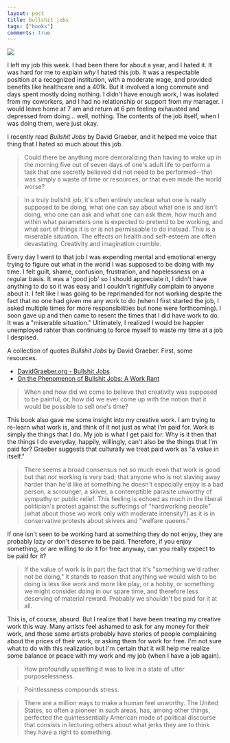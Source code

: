 ```yaml
---
layout: post
title: bullshit jobs
tags: ["books"]
comments: true
---
```


<div class="post_thumb"><img class="post_image" src="http://www.icefairy.net/weblog/myphotos/transition.jpg"></div>

I left my job this week. I had been there for about a year, and I hated it. It was hard for me to explain *why* I hated this job. It was a respectable position at a recognized institution, with a moderate wage, and provided benefits like healthcare and a 401k. But it involved a long commute and days spent mostly doing nothing. I didn't have enough work, I was isolated from my coworkers, and I had no relationship or support from my manager. I would leave home at 7 am and return at 6 pm feeling exhausted and depressed from doing... well, nothing. The contents of the job itself, when I was doing them, were just okay.

I recently read *Bullshit Jobs* by David Graeber, and it helped me voice that thing that I hated so much about this job.

> Could there be anything more demoralizing than having to wake up in the morning five out of seven days of one's adult life to perform a task that one secretly believed did not need to be performed--that was simply a waste of time or resources, or that even made the world worse?

<!--more-->

> In a truly bullshit job, it's often entirely unclear what one is really supposed to be doing, what one can say about what one is and isn't doing, who one can ask and what one can ask them, how much and within what parameters one is expected to pretend to be working, and what sort of things it is or is not permissable to do instead. This is a miserable situation. The effects on health and self-esteem are often devastating. Creativity and imagination crumble. 

Every day I went to that job I was expending mental and emotional energy trying to figure out what in the world I was supposed to be doing with my time. I felt guilt, shame, confusion, frustration, and hopelessness on a regular basis. It was a 'good job' so I should appreciate it, I didn't have anything to do so it was easy and I couldn't rightfully complain to anyone about it. I felt like I was going to be reprimanded for not working despite the fact that no one had given me any work to do (when I first started the job, I asked multiple times for more responsibilities but none were forthcoming). I soon gave up and then came to resent the times that I did have work to do. It was a "miserable situation." Ultimately, I realized I would be happier unemployed rahter than continuing to force myself to waste my time at a job I despised.

A collection of quotes *Bullshit Jobs* by David Graeber. First, some resources.
 - [DavidGraeber.org - Bullshit Jobs](https://davidgraeber.org/books/bullshit-jobs/)
 - [On the Phenomenon of Bullshit Jobs: A Work Rant](https://www.strike.coop/bullshit-jobs/)


> When and how did we come to believe that creativity was supposed to be painful, or, how did we ever come up with the notion that it would be possible to sell one's time?

This book also gave me some insight into my creative work. I am trying to re-learn what work is, and think of it not just as what I'm paid for. Work is simply the things that I do. My job is what I get paid for. Why is it then that the things I do everyday, happily, willingly, can't also be the things that I'm paid for? Graeber suggests that culturally we treat paid work as "a value in itself."

> There seems a broad consensus not so much even that work is good but that *not* working is very bad; that anyone who is not slaving away harder than he'd like at something he doesn't especially enjoy is a bad person, a scrounger, a skiver, a contemptible parasite unworthy of sympathy or public relief. This feeling is echoed as much in the liberal politician's protest against the sufferings of "hardworking people" (what about those wo work only with moderate intensity?) as it is in conservative protests about skivers and "welfare queens."

If one isn't seen to be working hard at something they do not enjoy, they are probably lazy or don't deserve to be paid. Therefore, if you enjoy something, or are willing to do it for free anyway, can you really expect to be paid for it?

> If the value of work is in part the fact that it's "something we'd rather not be doing," it stands to reason that anything we would wish to be doing is less like work and more like play, or a hobby, or something we might consider doing in our spare time, and therefore less deserving of material reward. Probably we shouldn't be paid for it at all.

This is, of course, absurd. But I realize that I have been treating my creative work this way. Many artists feel ashamed to ask for any money for their work, and those same artists probably have stories of people complaining about the prices of their work, or asking them for work for free. I'm not sure what to do with this realization but I'm certain that it will help me realize some balance or peace with my work and my job (when I have a job again).

> How profoundly upsetting it was to live in a state of utter purposelessness.

> Pointlessness compounds stress.

> There are a million ways to make a human feel unworthy. The United States, so often a pioneer in such areas, has, among other things, perfected the quintessentially American mode of political discourse that consists in lecturing others about what jerks they are to think they have a right to something.

